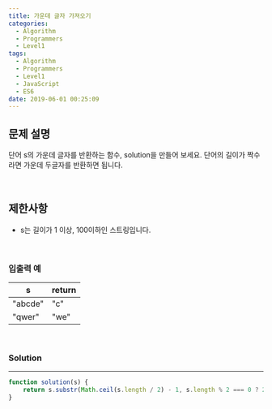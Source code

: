 ```yaml
---
title: 가운데 글자 가져오기
categories:
  - Algorithm
  - Programmers
  - Level1
tags:
  - Algorithm
  - Programmers
  - Level1
  - JavaScript
  - ES6
date: 2019-06-01 00:25:09
---
```


## 문제 설명
단어 s의 가운데 글자를 반환하는 함수, solution을 만들어 보세요. 단어의 길이가 짝수라면 가운데 두글자를 반환하면 됩니다.

<br/>

## 제한사항
- s는 길이가 1 이상, 100이하인 스트링입니다.

<br/>

### 입출력 예
| s | return |
| --- | --- |
| "abcde" | "c" |
| "qwer" | "we" |

<br/>

### Solution

---

```javascript
function solution(s) {
    return s.substr(Math.ceil(s.length / 2) - 1, s.length % 2 === 0 ? 2 : 1);
}
```